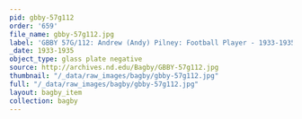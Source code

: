 ```yaml
---
pid: gbby-57g112
order: '659'
file_name: gbby-57g112.jpg
label: 'GBBY 57G/112: Andrew (Andy) Pilney: Football Player - 1933-1935'
_date: 1933-1935
object_type: glass plate negative
source: http://archives.nd.edu/Bagby/GBBY-57g112.jpg
thumbnail: "/_data/raw_images/bagby/gbby-57g112.jpg"
full: "/_data/raw_images/bagby/gbby-57g112.jpg"
layout: bagby_item
collection: bagby
---
```

